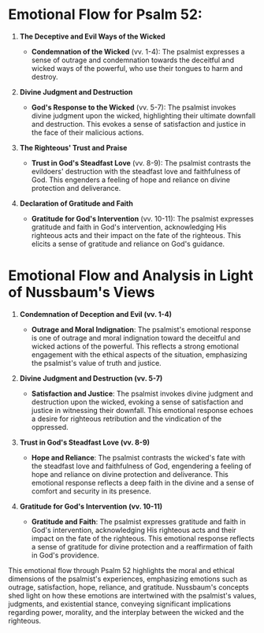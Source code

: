 # Emotional Flow for Psalm 52:

1. **The Deceptive and Evil Ways of the Wicked**
    - **Condemnation of the Wicked** (vv. 1-4): The psalmist expresses a sense of outrage and condemnation towards the deceitful and wicked ways of the powerful, who use their tongues to harm and destroy.

2. **Divine Judgment and Destruction**
    - **God's Response to the Wicked** (vv. 5-7): The psalmist invokes divine judgment upon the wicked, highlighting their ultimate downfall and destruction. This evokes a sense of satisfaction and justice in the face of their malicious actions.

3. **The Righteous' Trust and Praise**
    - **Trust in God's Steadfast Love** (vv. 8-9): The psalmist contrasts the evildoers' destruction with the steadfast love and faithfulness of God. This engenders a feeling of hope and reliance on divine protection and deliverance.

4. **Declaration of Gratitude and Faith**
    - **Gratitude for God's Intervention** (vv. 10-11): The psalmist expresses gratitude and faith in God's intervention, acknowledging His righteous acts and their impact on the fate of the righteous. This elicits a sense of gratitude and reliance on God's guidance.

# Emotional Flow and Analysis in Light of Nussbaum's Views

1. **Condemnation of Deception and Evil (vv. 1-4)**
    - **Outrage and Moral Indignation**: The psalmist's emotional response is one of outrage and moral indignation toward the deceitful and wicked actions of the powerful. This reflects a strong emotional engagement with the ethical aspects of the situation, emphasizing the psalmist's value of truth and justice.

2. **Divine Judgment and Destruction (vv. 5-7)**
    - **Satisfaction and Justice**: The psalmist invokes divine judgment and destruction upon the wicked, evoking a sense of satisfaction and justice in witnessing their downfall. This emotional response echoes a desire for righteous retribution and the vindication of the oppressed.

3. **Trust in God's Steadfast Love (vv. 8-9)**
    - **Hope and Reliance**: The psalmist contrasts the wicked's fate with the steadfast love and faithfulness of God, engendering a feeling of hope and reliance on divine protection and deliverance. This emotional response reflects a deep faith in the divine and a sense of comfort and security in its presence.

4. **Gratitude for God's Intervention (vv. 10-11)**
    - **Gratitude and Faith**: The psalmist expresses gratitude and faith in God's intervention, acknowledging His righteous acts and their impact on the fate of the righteous. This emotional response reflects a sense of gratitude for divine protection and a reaffirmation of faith in God's providence.

This emotional flow through Psalm 52 highlights the moral and ethical dimensions of the psalmist's experiences, emphasizing emotions such as outrage, satisfaction, hope, reliance, and gratitude. Nussbaum's concepts shed light on how these emotions are intertwined with the psalmist's values, judgments, and existential stance, conveying significant implications regarding power, morality, and the interplay between the wicked and the righteous.

